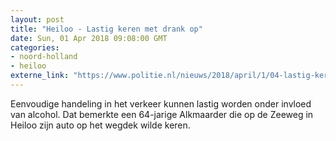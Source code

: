 ```yaml
---
layout: post
title: "Heiloo - Lastig keren met drank op"
date: Sun, 01 Apr 2018 09:08:00 GMT
categories: 
- noord-holland 
- heiloo 
externe_link: "https://www.politie.nl/nieuws/2018/april/1/04-lastig-keren-met-drank-op.html"
---
```


Eenvoudige handeling in het verkeer kunnen lastig worden onder invloed van alcohol. Dat bemerkte een 64-jarige Alkmaarder die op de Zeeweg in Heiloo zijn auto op het wegdek wilde keren.
